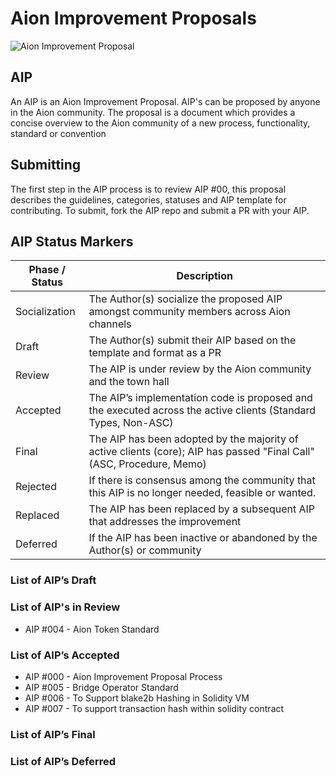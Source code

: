 # Aion Improvement Proposals

![Aion Improvement Proposal](https://user-images.githubusercontent.com/34580301/44608955-d0e61100-a7c3-11e8-8e8c-9ad469fdfd4e.jpg)

## AIP

An AIP is an Aion Improvement Proposal. AIP's can be proposed by anyone in the Aion community. The proposal is a document which provides a concise overview to the Aion community of a new process, functionality, standard or convention

## Submitting

The first step in the AIP process is to review AIP #00, this proposal describes the guidelines, categories, statuses and AIP template for contributing. To submit, fork the AIP repo and submit a PR with your AIP. 

## AIP Status Markers

Phase / Status | Description
------------ | -------------
Socialization | The Author(s) socialize the proposed AIP amongst community members across Aion channels
Draft | The Author(s) submit their AIP based on the template and format as a PR
Review | The AIP is under review by the Aion community and the town hall
Accepted | The AIP’s implementation code is proposed and the executed across the active clients (Standard Types, Non-ASC)
Final | The AIP has been adopted by the majority of active clients (core); AIP has passed "Final Call" (ASC, Procedure, Memo)
Rejected | If there is consensus among the community that this AIP is no longer needed, feasible or wanted.
Replaced | The AIP has been replaced by a subsequent AIP that addresses the improvement
Deferred | If the AIP has been inactive or abandoned by the Author(s) or community

### List of AIP’s Draft

### List of AIP's in Review
* AIP #004 - Aion Token Standard
### List of AIP’s Accepted
* AIP #000 - Aion Improvement Proposal Process
* AIP #005 - Bridge Operator Standard
* AIP #006 - To Support blake2b Hashing in Solidity VM
* AIP #007 - To support transaction hash within solidity contract
### List of AIP’s Final

### List of AIP’s Deferred

